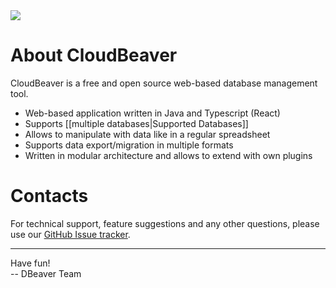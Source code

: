 <img src="https://github.com/dbeaver/cloudbeaver/wiki/images/cloudbeaver-logo.png"/>

# About CloudBeaver

CloudBeaver is a free and open source web-based database management tool.  

* Web-based application written in Java and Typescript (React)
* Supports [[multiple databases|Supported Databases]]
* Allows to manipulate with data like in a regular spreadsheet
* Supports data export/migration in multiple formats
* Written in modular architecture and allows to extend with own plugins

# Contacts

For technical support, feature suggestions and any other questions, please use our <a href="https://github.com/dbeaver/cloudbeaver/issues">GitHub Issue tracker</a>.

-----------

Have fun!  
-- DBeaver Team